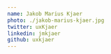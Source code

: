 ```yaml
---
name: Jakob Marius Kjaer
photo: ./jakob-marius-kjaer.jpg
twitter: uxKjaer
linkedin: jmkjaer
github: uxkjaer
---
```

